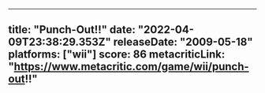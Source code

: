 
---
title: "Punch-Out!!"
date: "2022-04-09T23:38:29.353Z"
releaseDate: "2009-05-18"
platforms: ["wii"]
score: 86
metacriticLink: "https://www.metacritic.com/game/wii/punch-out!!"
---
